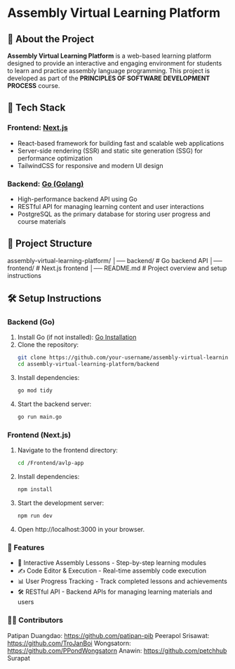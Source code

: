 # Assembly Virtual Learning Platform

## 📌 About the Project
**Assembly Virtual Learning Platform** is a web-based learning platform designed to provide an interactive and engaging environment for students to learn and practice assembly language programming. This project is developed as part of the **PRINCIPLES OF SOFTWARE DEVELOPMENT PROCESS** course.

## 🚀 Tech Stack
### **Frontend:** [Next.js](https://nextjs.org/)
- React-based framework for building fast and scalable web applications
- Server-side rendering (SSR) and static site generation (SSG) for performance optimization
- TailwindCSS for responsive and modern UI design

### **Backend:** [Go (Golang)](https://go.dev/)
- High-performance backend API using Go
- RESTful API for managing learning content and user interactions
- PostgreSQL as the primary database for storing user progress and course materials

## 📂 Project Structure
assembly-virtual-learning-platform/ 
│── backend/ # Go backend API 
│── frontend/ # Next.js frontend 
│── README.md # Project overview and setup instructions

## 🛠️ Setup Instructions
### **Backend (Go)**
1. Install Go (if not installed): [Go Installation](https://go.dev/doc/install)
2. Clone the repository:
    ```sh
    git clone https://github.com/your-username/assembly-virtual-learning-platform.git
    cd assembly-virtual-learning-platform/backend
3. Install dependencies:
    ```sh
    go mod tidy
4. Start the backend server:
    ```sh
    go run main.go

### **Frontend (Next.js)**

1. Navigate to the frontend directory:
    ```sh
    cd /Frontend/avlp-app

2. Install dependencies:
    ```sh
    npm install

3. Start the development server:
    ```sh
    npm run dev

4. Open http://localhost:3000 in your browser.    

### **🔧 Features**
- 📖 Interactive Assembly Lessons - Step-by-step learning modules
- ✍ Code Editor & Execution - Real-time assembly code execution
- 📊 User Progress Tracking - Track completed lessons and achievements
- 🛠 RESTful API - Backend APIs for managing learning materials and users

### **👨‍💻 Contributors**
Patipan Duangdao: https://github.com/patipan-pib
Peerapol Srisawat: https://github.com/TroJanBoi
Wongsatorn: https://github.com/PPondWongsatorn
Anawin: https://github.com/petchhub
Surapat